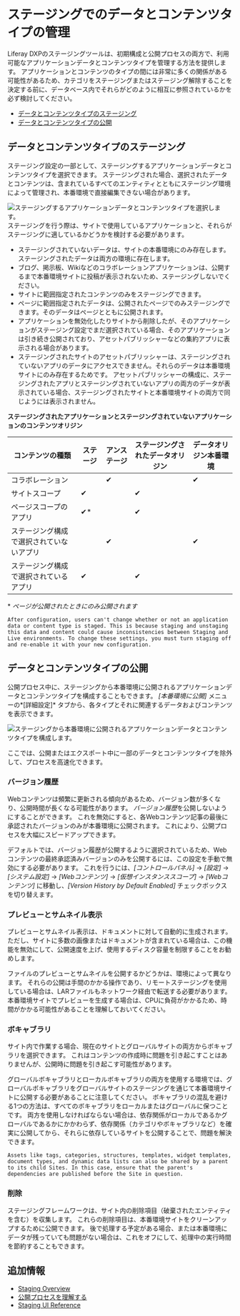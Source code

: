 # ステージングでのデータとコンテンツタイプの管理

Liferay DXPのステージングツールは、初期構成と公開プロセスの両方で、利用可能なアプリケーションデータとコンテンツタイプを管理する方法を提供します。 アプリケーションとコンテンツのタイプの間には非常に多くの関係がある可能性があるため、カテゴリをステージングまたはステージング解除することを決定する前に、データベース内でそれらがどのように相互に参照されているかを必ず検討してください。

  - [データとコンテンツタイプのステージング](#staging-data-and-content-types)
  - [データとコンテンツタイプの公開](#publishing-data-and-content-types)

## データとコンテンツタイプのステージング

ステージング設定の一部として、ステージングするアプリケーションデータとコンテンツタイプを選択できます。 ステージングされた場合、選択されたデータとコンテンツは、含まれているすべてのエンティティとともにステージング環境によって管理され、本番環境で直接編集できない場合があります。

![ステージングするアプリケーションデータとコンテンツタイプを選択します。](./managing-data-and-content-types-in-staging/images/01.png) ステージングを行う際は、サイトで使用しているアプリケーションと、それらがステージングに適しているかどうかを検討する必要があります。

  - ステージングされていないデータは、サイトの本番環境にのみ存在します。 ステージングされたデータは両方の環境に存在します。
  - ブログ、掲示板、Wikiなどのコラボレーションアプリケーションは、公開するまで本番環境サイトに投稿が表示されないため、ステージングしないでください。
  - サイトに範囲指定されたコンテンツのみをステージングできます。
  - ページに範囲指定されたデータは、公開されたページでのみステージングできます。そのデータはページとともに公開されます。
  - アプリケーションを無効化したりサイトから削除したが、そのアプリケーションがステージング設定でまだ選択されている場合、そのアプリケーションは引き続き公開されており、アセットパブリッシャーなどの集約アプリに表示される場合があります。
  - ステージングされたサイトのアセットパブリッシャーは、ステージングされていないアプリのデータにアクセスできません。それらのデータは本番環境サイトにのみ存在するためです。 アセットパブリッシャーの構成に、ステージングされたアプリとステージングされていないアプリの両方のデータが表示されている場合、ステージングされたサイトと本番環境サイトの両方で同じようには表示されません。

**ステージングされたアプリケーションとステージングされていないアプリケーションのコンテンツオリジン**

| コンテンツの種類             | ステージ  | アンステージ | ステージングされたデータオリジン | データオリジン本番環境 |
| -------------------- | ----- | ------ | ---------------- | ----------- |
| コラボレーション             |       | ✔      |                  | ✔           |
| サイトスコープ              | ✔     |        | ✔                |             |
| ページスコープのアプリ          | ✔\* |        | ✔                |             |
| ステージング構成で選択されていないアプリ |       | ✔      |                  | ✔           |
| ステージング構成で選択されているアプリ  | ✔     |        | ✔                |             |

\* *ページが公開されたときにのみ公開されます*

```{important}
After configuration, users can't change whether or not an application data or content type is staged. This is because staging and unstaging this data and content could cause inconsistencies between Staging and Live environments. To change these settings, you must turn staging off and re-enable it with your new configuration.
```

## データとコンテンツタイプの公開

公開プロセス中に、ステージングから本番環境に公開されるアプリケーションデータとコンテンツタイプを構成することもできます。 *[本番環境に公開]* メニューの*[詳細設定]* タブから、各タイプとそれに関連するデータおよびコンテンツを表示できます。

![ステージングから本番環境に公開されるアプリケーションデータとコンテンツタイプを構成します。](./managing-data-and-content-types-in-staging/images/02.png)

ここでは、公開またはエクスポート中に一部のデータとコンテンツタイプを除外して、プロセスを高速化できます。

### バージョン履歴

Webコンテンツは頻繁に更新される傾向があるため、バージョン数が多くなり、公開時間が長くなる可能性があります。 *バージョン履歴*を公開しないようにすることができます。 これを無効にすると、各Webコンテンツ記事の最後に承認されたバージョンのみが本番環境に公開されます。 これにより、公開プロセスを大幅にスピードアップできます。

デフォルトでは、バージョン履歴が公開するように選択されているため、Webコンテンツの最終承認済みバージョンのみを公開するには、この設定を手動で無効にする必要があります。 これを行うには、*[コントロールパネル]* → *[設定]* → *[システム設定]* → *[Webコンテンツ]* → *[仮想インスタンススコープ]* → *[Webコンテンツ]* に移動し、*[Version History by Default Enabled]* チェックボックスを切り替えます。

### プレビューとサムネイル表示

プレビューとサムネイル表示は、ドキュメントに対して自動的に生成されます。 ただし、サイトに多数の画像またはドキュメントが含まれている場合は、この機能を無効にして、公開速度を上げ、使用するディスク容量を制限することをお勧めします。

ファイルのプレビューとサムネイルを公開するかどうかは、環境によって異なります。 それらの公開は手間のかかる操作であり、リモートステージングを使用している場合は、LARファイルもネットワーク経由で転送する必要があります。 本番環境サイトでプレビューを生成する場合は、CPUに負荷がかかるため、時間がかかる可能性があることを理解しておいてください。

### ボキャブラリ

サイト内で作業する場合、現在のサイトとグローバルサイトの両方からボキャブラリを選択できます。 これはコンテンツの作成時に問題を引き起こすことはありませんが、公開時に問題を引き起こす可能性があります。

グローバルボキャブラリとローカルボキャブラリの両方を使用する環境では、グローバルボキャブラリをグローバルサイトのステージングを通じて本番環境サイトに公開する必要があることに注意してください。 ボキャブラリの混乱を避ける1つの方法は、すべてのボキャブラリをローカルまたはグローバルに保つことです。 両方を使用しなければならない場合は、依存関係がローカルであるかグローバルであるかにかかわらず、依存関係（カテゴリやボキャブラリなど）を確実に公開してから、それらに依存しているサイトを公開することで、問題を解決できます。

```{note}
Assets like tags, categories, structures, templates, widget templates, document types, and dynamic data lists can also be shared by a parent to its child Sites. In this case, ensure that the parent's dependencies are published before the Site in question.
```

### 削除

ステージングフレームワークは、サイト内の削除項目（破棄されたエンティティを含む）を収集します。 これらの削除項目は、本番環境サイトをクリーンアップするために公開できます。 後で処理する予定がある場合、または本番環境にデータが残っていても問題がない場合は、これをオフにして、処理中の実行時間を節約することもできます。

## 追加情報

  - [Staging Overview](../staging.md)
  - [公開プロセスを理解する](./understanding-the-publishing-process.md)
  - [Staging UI Reference](./staging-ui-reference.md)
